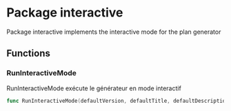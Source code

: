 # Package interactive

Package interactive implements the interactive mode for the plan generator


## Functions

### RunInteractiveMode

RunInteractiveMode exécute le générateur en mode interactif


```go
func RunInteractiveMode(defaultVersion, defaultTitle, defaultDescription string, defaultPhaseCount int, defaultTaskDepth int) (*models.Plan, error)
```

